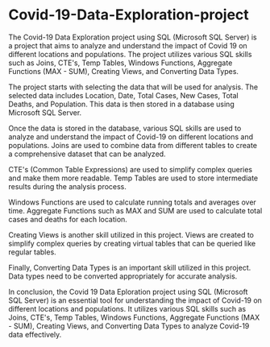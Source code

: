 # Covid-19-Data-Exploration-project
The Covid-19 Data Exploration project using SQL (Microsoft SQL Server) is a project that aims to analyze and understand the impact of Covid 19 on different locations and populations. The project utilizes various SQL skills such as Joins, CTE's, Temp Tables, Windows Functions, Aggregate Functions (MAX - SUM), Creating Views, and Converting Data Types.

The project starts with selecting the data that will be used for analysis. The selected data includes Location, Date, Total Cases, New Cases, Total Deaths, and Population. This data is then stored in a database using Microsoft SQL Server.

Once the data is stored in the database, various SQL skills are used to analyze and understand the impact of Covid-19 on different locations and populations. Joins are used to combine data from different tables to create a comprehensive dataset that can be analyzed.

CTE's (Common Table Expressions) are used to simplify complex queries and make them more readable. Temp Tables are used to store intermediate results during the analysis process.

Windows Functions are used to calculate running totals and averages over time. Aggregate Functions such as MAX and SUM are used to calculate total cases and deaths for each location.

Creating Views is another skill utilized in this project. Views are created to simplify complex queries by creating virtual tables that can be queried like regular tables.

Finally, Converting Data Types is an important skill utilized in this project. Data types need to be converted appropriately for accurate analysis.

In conclusion, the Covid 19 Data Eploration project using SQL (Microsoft SQL Server) is an essential tool for understanding the impact of Covid-19 on different locations and populations. It utilizes various SQL skills such as Joins, CTE's, Temp Tables, Windows Functions, Aggregate Functions (MAX - SUM), Creating Views, and Converting Data Types to analyze Covid-19 data effectively.
